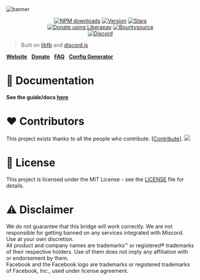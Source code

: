 ![banner](https://miscord.net/img/banner.png)

<p align="center">
  <a href="https://npmjs.org/package/miscord"><img src="https://img.shields.io/npm/dt/miscord.svg?style=for-the-badge" alt="NPM downloads"></a>
  <a href="https://npmjs.org/package/miscord"><img src="https://img.shields.io/npm/v/miscord.svg?style=for-the-badge" alt="Version"></a>
  <a href="https://npmjs.org/package/miscord"><img src="https://img.shields.io/github/stars/miscord/miscord.svg?style=for-the-badge" alt="Stars"></a>
  <br />
  <a href="https://liberapay.com/Miscord/donate"><img alt="Donate using Liberapay" src="https://img.shields.io/liberapay/receives/Miscord?logo=liberapay&style=for-the-badge"></a>
  <a href="https://www.bountysource.com/teams/miscord/issues"><img alt="Bountysource" src="https://img.shields.io/bountysource/team/miscord/activity?style=for-the-badge"></a>
  <br />
  <a href="https://discord.gg/DkmTvVz"><img src="https://discordapp.com/api/guilds/431471556540104724/embed.png" alt="Discord"></a>
</p>

> Built on [libfb](https://github.com/ChatPlug/libfb-js) and [discord.js](https://discord.js.org)

**[Website](https://miscord.net/)** &nbsp;
**[Donate](https://paypal.me/Bjornskjald)** &nbsp;
**[FAQ](https://docs.miscord.net/faq)** &nbsp;
**[Config Generator](https://miscord.net/config-generator.html)** &nbsp;

# :memo: Documentation
**See the guide/docs [here](https://docs.miscord.net)**

# :heart: Contributors
This project exists thanks to all the people who contribute. [[Contribute](CONTRIBUTING.md)].
<a href="https://github.com/miscord/miscord/graphs/contributors"><img src="https://opencollective.com/miscord/contributors.svg?width=890&button=false" /></a>

# :scroll: License
This project is licensed under the MIT License - see the [LICENSE](LICENSE.md) file for details.

# :warning: Disclaimer
We do not guarantee that this bridge will work correctly. We are not responsible for getting banned on any services integrated with Miscord. Use at your own discretion.  
All product and company names are trademarks™ or registered® trademarks of their respective holders. Use of them does not imply any affiliation with or endorsement by them.  
Facebook and the Facebook logo are trademarks or registered trademarks of Facebook, Inc., used under license agreement.
